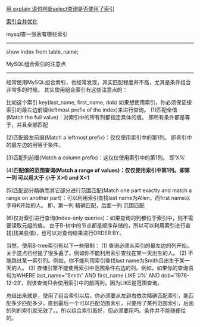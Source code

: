 
[用 explain 语句判断select查询是否使用了索引](https://blog.csdn.net/u014453898/article/details/55004193)

[索引合并优化](https://dev.mysql.com/doc/refman/5.5/en/index-merge-optimization.html)

mysql查一张表有哪些索引
***
show index from table_name;

MySQL组合索引的注意点
***
经常使用MySQL组合索引，也经常发现，其实匹配程度并不高，尤其是条件组合非常多的时候。
其实使用组合索引有这些注意点的：

比如这个索引 key(last_name, first_name, dob)
如果想使用索引，你必须保证按索引的最左边前缀(leftmost prefix of the index)来进行查询。
(1)匹配全值(Match the full value)：对索引中的所有列都指定具体的值。
即所有条件都是等于，并且全部匹配

(2)匹配最左前缀(Match a leftmost prefix)：仅仅使用索引中的第1列。
即索引中的最左边的用等于条件。

(3)匹配列前缀(Match a column prefix)：这仅仅使用索引中的第1列。
即’X%’

(4)**匹配值的范围查询(Match a range of values)：仅仅使用索引中第1列。即第一列 可以用大于 小于 X>0 and X<1**

(5)匹配部分精确而其它部分进行范围匹配(Match one part exactly and match a range on another part)：可以利用索引查找last name为Allen，而first name以字母K开始的人。
即，第一列 精确匹配，后面一列 范围匹配

(6)仅对索引进行查询(Index-only queries)：如果查询的列都位于索引中，则不需要读取元组的值。
由于B-树中的节点都是顺序存储的，所以可以利用索引进行查找(找某些值)，也可以对查询结果进行ORDER BY。

当然，使用B-tree索引有以下一些限制：
(1) 查询必须从索引的最左边的列开始。关于这点已经提了很多遍了。例如你不能利用索引查找在某一天出生的人。
(2) 不能跳过某一索引列。例如，你不能利用索引查找last name为Smith且出生于某一天的人。
(3) 存储引擎不能使用索引中范围条件右边的列。例如，如果你的查询语句为WHERE last_name=”Smith” AND first_name LIKE ‘J%’ AND dob=’1976-12-23′，则该查询只会使用索引中的前两列，因为LIKE是范围查询。

总结出来就是，使用了组合索引以后，你必须要从左到右依次精确匹配索引，能匹配多少匹配多少，直到最后一个可以匹配范围索引，只要用了某列范围索引，后面的列的索引就无效了。。所以组合索引虽好，但必须要用巧。条件并不能随便给的。
